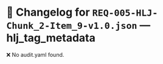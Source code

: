# 📝 Changelog for `REQ-005-HLJ-Chunk_2-Item_9-v1.0.json` — **hlj_tag_metadata**

❌ No audit.yaml found.
